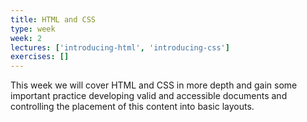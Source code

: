 ```yaml
---
title: HTML and CSS
type: week
week: 2
lectures: ['introducing-html', 'introducing-css']
exercises: []
---
```


This week we will cover HTML and CSS in more depth and gain some important practice developing valid and accessible documents and controlling the placement of this content into basic layouts.
